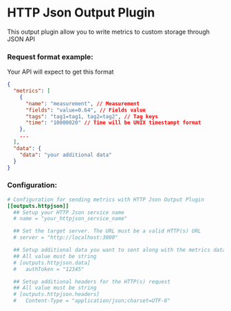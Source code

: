 # HTTP Json Output Plugin

This output plugin allow you to write metrics to custom storage through JSON API

### Request format example:

Your API will expect to get this format

```json
{
  "metrics": [
    {
      "name": "measurement", // Measurement
      "fields": "value=0.64", // Fields value
      "tags": "tag1=tag1, tag2=tag2", // Tag keys
      "time": "10000020" // Time will be UNIX timestampt format
    },
    ...
  ],
  "data": {
    "data": "your additional data"
  }
}

```


### Configuration:

```toml
# Configuration for sending metrics with HTTP Json Output Plugin
[[outputs.httpjson]]
  ## Setup your HTTP Json service name
  # name = "your_httpjson_service_name"

  ## Set the target server. The URL must be a valid HTTP(s) URL
  # server = "http://localhost:3000"

  ## Setup additional data you want to sent along with the metrics data
  ## All value must be string
  # [outputs.httpjson.data]
  #   authToken = "12345"

  ## Setup additional headers for the HTTP(s) request
  ## All value must be string
  # [outputs.httpjson.headers]
  #   Content-Type = "application/json;charset=UTF-8"
```


